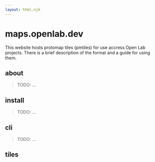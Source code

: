 ```yaml
---
layout: html.njk
---
```


# maps.openlab.dev

This website hosts protomap tiles (pmtiles) for use accress Open Lab projects.
There is a brief description of the format and a guide for using them.

## about

> TODO: ...

## install

> TODO: ...

## cli

> TODO: ...

## tiles

<builds-info></builds-info>
